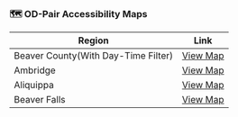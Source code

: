 ### 🗺️ OD-Pair Accessibility Maps

|                 Region               |                                 Link                                 |
|--------------------------------------|----------------------------------------------------------------------|
| Beaver County(With Day-Time Filter)  | [View Map](https://spcgis.github.io/BCTA_Microtransit/BeaverCounty/) |
| Ambridge                             | [View Map](https://spcgis.github.io/BCTA_Microtransit/Ambridge/)     |
| Aliquippa                            | [View Map](https://spcgis.github.io/BCTA_Microtransit/Aliquippa/)    |
| Beaver Falls                         | [View Map](https://spcgis.github.io/BCTA_Microtransit/BeaverFalls/)  |
